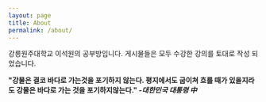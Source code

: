 ```yaml
---
layout: page
title: About
permalink: /about/
---
```


강릉원주대학교 이석원의 공부방입니다. 게시물들은 모두 수강한 강의를 토대로 작성 되었습니다.

**"강물은 결코 바다로 가는것을 포기하지 않는다. 평지에서도 굽이쳐 흐를 때가 있을지라도 강물은 바다로 가는 것을 포기하지않는다." _-대한민국 대통령 中_**
